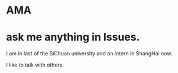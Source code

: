# AMA
# ask me anything in Issues.

I am in last of the SiChuan university and an intern in ShangHai now.

I like to talk with others.
